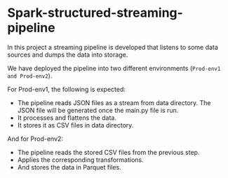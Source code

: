 # Spark-structured-streaming-pipeline

In this project a streaming pipeline is developed that listens to some data sources and dumps the data into storage. 

We have deployed the pipeline into two different environments (```Prod-env1 and Prod-env2```). 


For Prod-env1, the following is expected:

*  The pipeline reads JSON files as a stream from data directory. The JSON file will be generated once the main.py file is run.
*  It processes and flattens the data.
*  It stores it as CSV files in data directory.


And for Prod-env2:

*  The pipeline reads the stored CSV files from the previous step.
*  Applies the corresponding transformations.
*  And stores the data in Parquet files.
